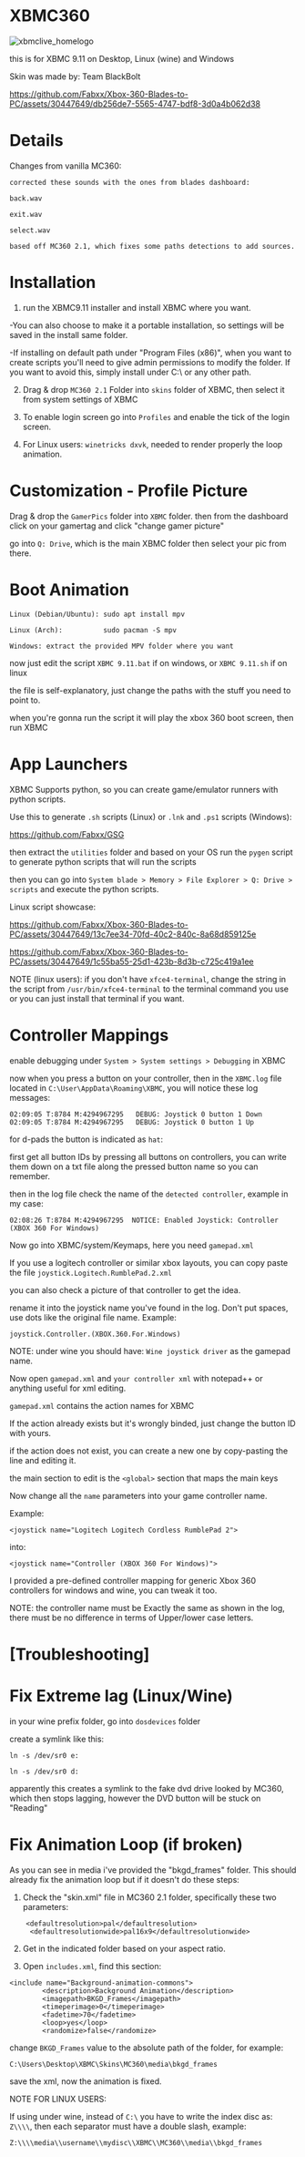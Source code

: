 # XBMC360

![xbmclive_homelogo](https://github.com/Fabxx/Xbox-360-Blades-to-PC/assets/30447649/585efb68-ec02-43cd-8541-7dbe5fd7d583)


this is for XBMC 9.11 on Desktop, Linux (wine) and Windows

Skin was made by: Team BlackBolt


https://github.com/Fabxx/Xbox-360-Blades-to-PC/assets/30447649/db256de7-5565-4747-bdf8-3d0a4b062d38


# Details

Changes from vanilla MC360:
```
corrected these sounds with the ones from blades dashboard:

back.wav

exit.wav

select.wav

based off MC360 2.1, which fixes some paths detections to add sources.

```

# Installation

1) run the XBMC9.11 installer and install XBMC where you want.

  -You can also choose to make it a portable installation, so settings will be saved in the install same folder.

  -If installing on default path under "Program Files (x86)", when you want to create scripts you'll need to give admin permissions
   to modify the folder. If you want to avoid this, simply install under C:\ or any other path.

2) Drag & drop `MC360 2.1` Folder into `skins` folder of XBMC, then select it from system settings of XBMC

3) To enable login screen go into `Profiles` and enable the tick of the login screen.

4) For Linux users: `winetricks dxvk`, needed to render properly the loop animation.  

# Customization - Profile Picture

Drag & drop the `GamerPics` folder into `XBMC` folder. then from the dashboard click on your gamertag and click "change gamer picture"

go into `Q: Drive`, which is the main XBMC folder then select your pic from there.

# Boot Animation

```
Linux (Debian/Ubuntu): sudo apt install mpv

Linux (Arch): 	       sudo pacman -S mpv

Windows: extract the provided MPV folder where you want
```

now just edit the script `XBMC 9.11.bat` if on windows, or `XBMC 9.11.sh` if on linux

the file is self-explanatory, just change the paths with the stuff you need to point to.

when you're gonna run the script it will play the xbox 360 boot screen, then run XBMC

# App Launchers

XBMC Supports python, so you can create game/emulator runners with python scripts.

Use this to generate `.sh` scripts (Linux) or `.lnk` and `.ps1` scripts (Windows):

https://github.com/Fabxx/GSG


then extract the `utilities` folder and based on your OS run the `pygen` script to generate python scripts that will run the scripts


then you can go into `System blade > Memory > File Explorer > Q: Drive > scripts` and execute the python scripts.

Linux script showcase:


https://github.com/Fabxx/Xbox-360-Blades-to-PC/assets/30447649/13c7ee34-70fd-40c2-840c-8a68d859125e


https://github.com/Fabxx/Xbox-360-Blades-to-PC/assets/30447649/1c55ba55-25d1-423b-8d3b-c725c419a1ee




NOTE (linux users): if you don't have `xfce4-terminal`, change the string in the script from `/usr/bin/xfce4-terminal` to the terminal command you use
                    or you can just install that terminal if you want.


# Controller Mappings

enable debugging under `System > System settings > Debugging` in XBMC

now when you press a button on your controller, then in the `XBMC.log` file located in `C:\User\AppData\Roaming\XBMC`, you will notice these log messages:

```
02:09:05 T:8784 M:4294967295   DEBUG: Joystick 0 button 1 Down
02:09:05 T:8784 M:4294967295   DEBUG: Joystick 0 button 1 Up
```

for d-pads the button is indicated as `hat`:

first get all button IDs by pressing all buttons on controllers, you can write them down on a txt file along the pressed button name so you can remember. 

then in the log file check the name of the `detected controller`, example in my case:

```
02:08:26 T:8784 M:4294967295  NOTICE: Enabled Joystick: Controller (XBOX 360 For Windows)
```

Now go into XBMC/system/Keymaps, here you need `gamepad.xml`

If you use a logitech controller or similar xbox layouts, you can copy paste the file `joystick.Logitech.RumblePad.2.xml`

you can also check a picture of that controller to get the idea.

rename it into the joystick name you've found in the log. Don't put spaces, use dots like the original file name. Example:

`joystick.Controller.(XBOX.360.For.Windows)`

NOTE: under wine you should have: `Wine joystick driver` as the gamepad name.

Now open `gamepad.xml` and `your controller xml` with notepad++ or anything useful for xml editing.

`gamepad.xml` contains the action names for XBMC

If the action already exists but it's wrongly binded, just change the button ID with yours.

if the action does not exist, you can create a new one by copy-pasting the line and editing it.

the main section to edit is the `<global>` section that maps the main keys
 
Now change all the `name` parameters into your game controller name.

Example:

`<joystick name="Logitech Logitech Cordless RumblePad 2">`

into:

`<joystick name="Controller (XBOX 360 For Windows)">`


I provided a pre-defined controller mapping for generic Xbox 360 controllers for windows and wine, you can tweak it too.

NOTE: the controller name must be Exactly the same as shown in the log, there must be no difference
	in terms of Upper/lower case letters.

# [Troubleshooting]

# Fix Extreme lag (Linux/Wine)

in your wine prefix folder, go into `dosdevices` folder

create a symlink like this:

`ln -s /dev/sr0 e:`

`ln -s /dev/sr0 d:`

apparently this creates a symlink to the fake dvd drive looked by MC360, which then stops lagging, however the DVD button will be stuck on "Reading"



# Fix Animation Loop (if broken)

As you can see in media i've provided the "bkgd_frames" folder. This should already fix the animation loop but if it doesn't
do these steps:

1) Check the "skin.xml" file in MC360 2.1 folder, specifically these two parameters:
```
	<defaultresolution>pal</defaultresolution>
 	 <defaultresolutionwide>pal16x9</defaultresolutionwide>
```

2) Get in the indicated folder based on your aspect ratio.
   
3) Open `includes.xml`, find this section:

```
<include name="Background-animation-commons">
		<description>Background Animation</description>
		<imagepath>BKGD_Frames</imagepath>
		<timeperimage>0</timeperimage>
		<fadetime>70</fadetime>
		<loop>yes</loop>
		<randomize>false</randomize>
```


change `BKGD_Frames` value to the absolute path of the folder, for example:

`C:\Users\Desktop\XBMC\Skins\MC360\media\bkgd_frames`

save the xml, now the animation is fixed.

NOTE FOR LINUX USERS:

If using under wine, instead of `C:\` you have to write the index disc as: `Z\\\\`, then each separator must have a double slash, example:

`Z:\\\\media\\username\\mydisc\\XBMC\\MC360\\media\\bkgd_frames`
